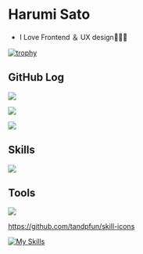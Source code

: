 

# Harumi Sato

- I Love Frontend ＆ UX design🧑🏻‍💻

[![trophy](https://github-profile-trophy.vercel.app/?username=flatsato&theme=tokyonight&column=7)](https://github.com/ryo-ma/github-profile-trophy)



## GitHub Log
![](https://github-readme-stats.vercel.app/api/top-langs?username=flatsato&show_icons=true&locale=en&layout=compact&theme=tokyonight) 

![](https://github-readme-streak-stats.herokuapp.com/?user=flatsato&theme=tokyonight) 

![](https://github-readme-stats.vercel.app/api?username=flatsato&show_icons=true&theme=tokyonight)

## Skills
![](https://skillicons.dev/icons?i=html,css,js,sass,pug,tailwind,astro,bootstrap,wordpress&theme=dark)

## Tools
![](https://skillicons.dev/icons?i=figma,github,codepen,devto,discord,phpstorm&theme=dark)

https://github.com/tandpfun/skill-icons

[![My Skills](https://skillicons.dev/icons?i=java,kotlin,nodejs,figma&theme=light)](https://skillicons.dev)
